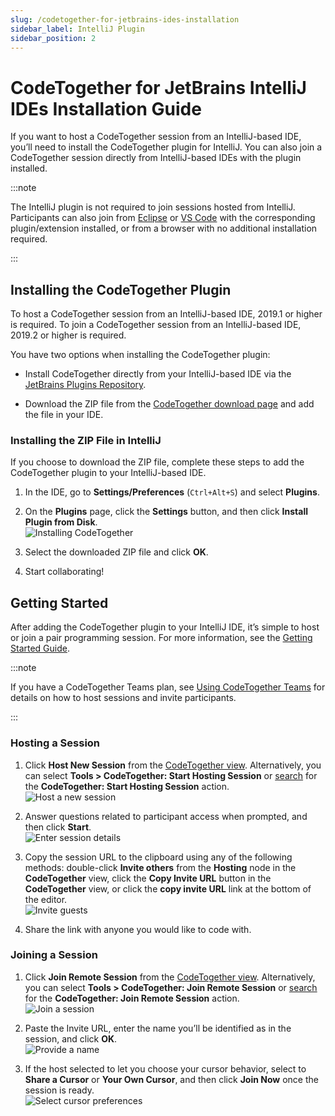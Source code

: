 ```yaml
---
slug: /codetogether-for-jetbrains-ides-installation
sidebar_label: IntelliJ Plugin
sidebar_position: 2
---
```


# CodeTogether for JetBrains IntelliJ IDEs Installation Guide

If you want to host a CodeTogether session from an IntelliJ-based IDE, you’ll need to install the CodeTogether plugin for IntelliJ. You can also join a CodeTogether session directly from IntelliJ-based IDEs with the plugin installed.

:::note 

The IntelliJ plugin is not required to join sessions hosted from IntelliJ. Participants can also join from [Eclipse](codetogether-for-eclipse-installation.md) or [VS Code](codetogether-for-vs-code-installation.md) with the corresponding plugin/extension installed, or from a browser with no additional installation required.

:::

## Installing the CodeTogether Plugin​

To host a CodeTogether session from an IntelliJ-based IDE, 2019.1 or higher is required. To join a CodeTogether session from an IntelliJ-based IDE, 2019.2 or higher is required.

You have two options when installing the CodeTogether plugin:

- Install CodeTogether directly from your IntelliJ-based IDE via the [JetBrains Plugins Repository](https://www.jetbrains.com/help/idea/managing-plugins.html).

- Download the ZIP file from the [CodeTogether download page](https://www.codetogether.com/download/) and add the file in your IDE.

### Installing the ZIP File in IntelliJ

If you choose to download the ZIP file, complete these steps to add the CodeTogether plugin to your IntelliJ-based IDE.

1. In the IDE, go to **Settings/Preferences** (`Ctrl+Alt+S`) and select **Plugins**.

2. On the **Plugins** page, click the **Settings** button, and then click **Install Plugin from Disk**.  
    ![Installing CodeTogether](/img/codetogether-for-jetbrains-ides-installation/CTjbInstall.png)

3. Select the downloaded ZIP file and click **OK**.

4. Start collaborating!

## Getting Started

After adding the CodeTogether plugin to your IntelliJ IDE, it’s simple to host or join a pair programming session. For more information, see the [Getting Started Guide](../user-guides/getting-started-with-codetogether.md).

:::note 

If you have a CodeTogether Teams plan, see [Using CodeTogether Teams](../user-guides/codetogether-teams.md) for details on how to host sessions and invite participants.

:::

### Hosting a Session
1. Click **Host New Session** from the  [CodeTogether view](../user-guides/session-basics.md#ctview). Alternatively, you can select **Tools > CodeTogether: Start Hosting Session**​ or [search](https://www.jetbrains.com/help/idea/searching-everywhere.html) for the **CodeTogether: Start Hosting Session** action.  
    ![Host a new session](/img/codetogether-for-jetbrains-ides-installation/IJInstallHost.png)

2. Answer questions related to participant access when prompted, and then click **Start**.  
    ![Enter session details](/img/codetogether-for-jetbrains-ides-installation/IJInstallStart.png)

3. Copy the session URL to the clipboard using any of the following methods: double-click **Invite others** from the **Hosting** node in the **CodeTogether** view, click the **Copy Invite URL** button in the **CodeTogether** view, or click the **copy invite URL** link at the bottom of the editor.  
    ![Invite guests](/img/codetogether-for-jetbrains-ides-installation/IJinstallInvite.png)

4. Share the link with anyone you would like to code with.

### Joining a Session
1. Click **Join Remote Session** from the  [CodeTogether view](../user-guides/session-basics.md#ctview). Alternatively, you can select **Tools > CodeTogether: Join Remote Session​** or [search](https://www.jetbrains.com/help/idea/searching-everywhere.html) for the **CodeTogether: Join Remote Session** action.  
    ![Join a session](/img/codetogether-for-jetbrains-ides-installation/IJInstallJoin.png)

2. Paste the Invite URL, enter the name you’ll be identified as in the session, and click **OK**.  
    ![Provide a name](/img/codetogether-for-jetbrains-ides-installation/IJInstallURL.png)

3. If the host selected to let you choose your cursor behavior, select to **Share a Cursor** or **Your Own Cursor**, and then click **Join Now** once the session is ready.  
    ![Select cursor preferences](/img/codetogether-for-jetbrains-ides-installation/IJInstallCursor.png)